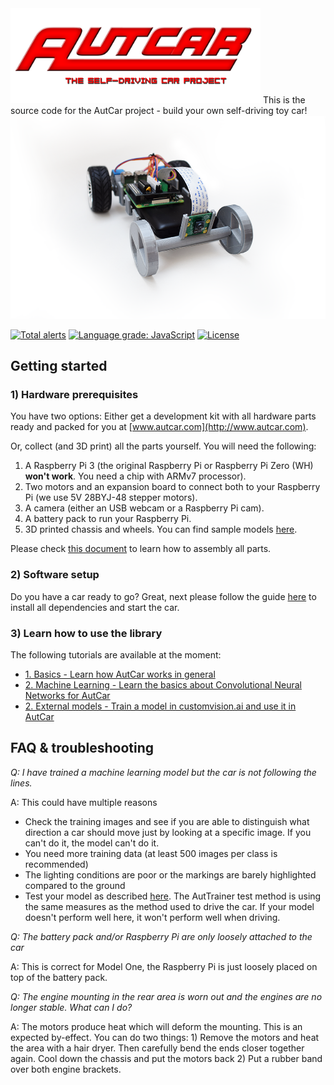 <img src="images/autcar_logo.png" width="400" />
This is the source code for the AutCar project - build your own self-driving toy car!
<img src="images/autcar_modelone.png" width="600" />

[![Total alerts](https://img.shields.io/lgtm/alerts/g/christian-vorhemus/autcar.svg?logo=lgtm&logoWidth=18)](https://lgtm.com/projects/g/christian-vorhemus/autcar/alerts/)
[![Language grade: JavaScript](https://img.shields.io/lgtm/grade/javascript/g/christian-vorhemus/autcar.svg?logo=lgtm&logoWidth=18)](https://lgtm.com/projects/g/christian-vorhemus/autcar/context:javascript)
[![License](https://img.shields.io/badge/license-MIT-blue.svg)](https://github.com/rena2damas/remote-opencv-streaming-live-video/blob/master/LICENSE)

## Getting started

### 1) Hardware prerequisites

You have two options: Either get a development kit with all hardware parts ready and packed for you at [www.autcar.com](http://www.autcar.com).

Or, collect (and 3D print) all the parts yourself. You will need the following:

1) A Raspberry Pi 3 (the original Raspberry Pi or Raspberry Pi Zero (WH) **won't work**. You need a chip with ARMv7 processor).
2) Two motors and an expansion board to connect both to your Raspberry Pi (we use 5V 28BYJ-48 stepper motors).
3) A camera (either an USB webcam or a Raspberry Pi cam).
4) A battery pack to run your Raspberry Pi.
5) 3D printed chassis and wheels. You can find sample models [here](https://github.com/christian-vorhemus/autcar/tree/master/3dmodels).

Please check [this document](docs/1_Hardware_Assembly.md) to learn how to assembly all parts.

### 2) Software setup

Do you have a car ready to go? Great, next please follow the guide [here](docs/2_Software_Setup.md) to install all dependencies and start the car.

### 3) Learn how to use the library

The following tutorials are available at the moment:<p>
- [1. Basics - Learn how AutCar works in general](docs/4_AutCar_General.md)
- [2. Machine Learning - Learn the basics about Convolutional Neural Networks for AutCar](docs/5_Model_Training.md)
- [2. External models - Train a model in customvision.ai and use it in AutCar](docs/6_Customvision.md)

## FAQ & troubleshooting
<i>Q: I have trained a machine learning model but the car is not following the lines.</i>
<p>
A: This could have multiple reasons
  <ul>
<li>Check the training images and see if you are able to distinguish what direction a car should move just by looking at a specific image. If you can't do it, the model can't do it.</li>
  <li>You need more training data (at least 500 images per class is recommended)</li>
<li>The lighting conditions are poor or the markings are barely highlighted compared to the ground</li>
    <li>Test your model as described <a href="docs/3_Autonomous_Driving.md#4-test-your-model" target="_blank">here</a>. The AutTrainer test method is using the same measures as the method used to drive the car. If your model doesn't perform well here, it won't perform well when driving.</li>
    </ul>
<p>
  <i>Q: The battery pack and/or Raspberry Pi are only loosely attached to the car</i>
<p>
A: This is correct for Model One, the Raspberry Pi is just loosely placed on top of the battery pack.
<p>
<i>Q: The engine mounting in the rear area is worn out and the engines are no longer stable. What can I do?</i>
<p>
A: The motors produce heat which will deform the mounting. This is an expected by-effect. You can do two things:
1) Remove the motors and heat the area with a hair dryer. Then carefully bend the ends closer together again. Cool down the chassis and put the motors back
2) Put a rubber band over both engine brackets.
  <p>
